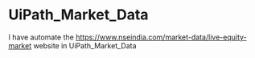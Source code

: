 # UiPath_Market_Data
I have automate the https://www.nseindia.com/market-data/live-equity-market website in UiPath_Market_Data
